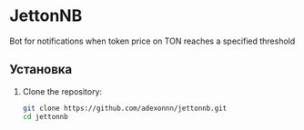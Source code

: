 # JettonNB

Bot for notifications when token price on TON reaches a specified threshold

## Установка

1. Clone the repository:
   ```bash
   git clone https://github.com/adexonnn/jettonnb.git
   cd jettonnb